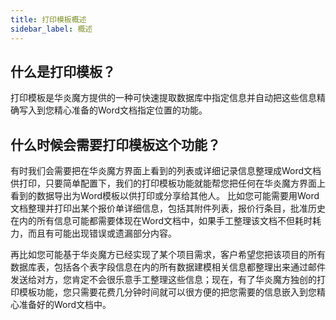 ```yaml
---
title: 打印模板概述
sidebar_label: 概述
---
```


## 什么是打印模板？

打印模板是华炎魔方提供的一种可快速提取数据库中指定信息并自动把这些信息精确写入到您精心准备的Word文档指定位置的功能。

## 什么时候会需要打印模板这个功能？

有时我们会需要把在华炎魔方界面上看到的列表或详细记录信息整理成Word文档供打印，只要简单配置下，我们的打印模板功能就能帮您把任何在华炎魔方界面上看到的数据导出为Word模板以供打印或分享给其他人。
比如您可能需要用Word文档整理并打印出某个报价单详细信息，包括其附件列表，报价行条目，批准历史在内的所有信息可能都需要体现在Word文档中，如果手工整理该文档不但耗时耗力，而且有可能出现错误或遗漏部分内容。

再比如您可能基于华炎魔方已经实现了某个项目需求，客户希望您把该项目的所有数据库表，包括各个表字段信息在内的所有数据建模相关信息都整理出来通过邮件发送给对方，您肯定不会很乐意手工整理这些信息；现在，有了华炎魔方独创的打印模板功能，您只需要花费几分钟时间就可以很方便的把您需要的信息嵌入到您精心准备好的Word文档中。
